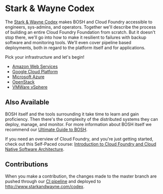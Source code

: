 # Stark & Wayne Codex

The [Stark & Wayne Codex](http://www.starkandwayne.com/codex) makes BOSH and Cloud Foundry accessible to engineers, sys-admins, and operators.  Together we'll describe the process of building an entire Cloud Foundry Foundation from scratch.  But it doesn't stop there, we'll go into how to make it resilient to failures with backup software and monitoring tools.  We'll even cover pipeline based deployments, both in regard to the platform itself and for applications.

Pick your infrastructure and let's begin!

  * [Amazon Web Services](aws/intro/)
  * [Google Cloud Platform](aws/intro/)
  * [Microsoft Azure](aws/intro/)
  * [OpenStack](aws/intro/)
  * [VMWare vSphere](aws/intro/)

## Also Available

BOSH itself and the tools surrounding it take time to learn and gain proficiency.  Then there's the complexity of the distributed systems they can deploy, manage, and monitor.  For more information about BOSH itself we recommend our [Ultimate Guide to BOSH](https://ultimateguidetobosh.com).

If you need an overview of Cloud Foundry, and you're just getting started, check out this Self-Paced course: [Introduction to Cloud Foundry and Cloud Native Software Architecture](https://www.edx.org/course/introduction-cloud-foundry-cloud-native-linuxfoundationx-lfs132x).

## Contributions

When you make a contribution, the changes made to the master branch are pushed through our [CI pipeline](https://ci.starkandwayne.com/teams/main/pipelines/ultimate-guide-to-bosh) and deployed to http://www.starkandwayne.com/codex.
